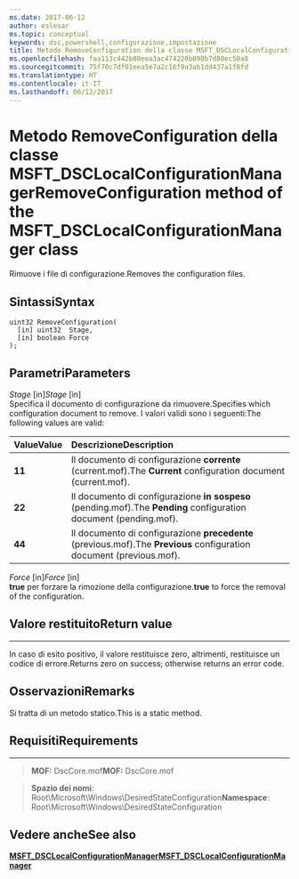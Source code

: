 ```yaml
---
ms.date: 2017-06-12
author: eslesar
ms.topic: conceptual
keywords: dsc,powershell,configurazione,impostazione
title: Metodo RemoveConfiguration della classe MSFT_DSCLocalConfigurationManager
ms.openlocfilehash: faa113c442b80eea3ac474220b098b7d80ec50a8
ms.sourcegitcommit: 75f70c7df01eea5e7a2c16f9a3ab1dd437a1f8fd
ms.translationtype: HT
ms.contentlocale: it-IT
ms.lasthandoff: 06/12/2017
---
```

# <a name="removeconfiguration-method-of-the-msftdsclocalconfigurationmanager-class"></a><span data-ttu-id="3ab30-103">Metodo RemoveConfiguration della classe MSFT_DSCLocalConfigurationManager</span><span class="sxs-lookup"><span data-stu-id="3ab30-103">RemoveConfiguration method of the MSFT_DSCLocalConfigurationManager class</span></span>

<span data-ttu-id="3ab30-104">Rimuove i file di configurazione.</span><span class="sxs-lookup"><span data-stu-id="3ab30-104">Removes the configuration files.</span></span>

<a name="syntax"></a><span data-ttu-id="3ab30-105">Sintassi</span><span class="sxs-lookup"><span data-stu-id="3ab30-105">Syntax</span></span>
------

```mof
uint32 RemoveConfiguration(
  [in] uint32  Stage,
  [in] boolean Force
);
```

<a name="parameters"></a><span data-ttu-id="3ab30-106">Parametri</span><span class="sxs-lookup"><span data-stu-id="3ab30-106">Parameters</span></span>
----------

<span data-ttu-id="3ab30-107">*Stage* \[in\]</span><span class="sxs-lookup"><span data-stu-id="3ab30-107">*Stage* \[in\]</span></span>  
<span data-ttu-id="3ab30-108">Specifica il documento di configurazione da rimuovere.</span><span class="sxs-lookup"><span data-stu-id="3ab30-108">Specifies which configuration document to remove.</span></span> <span data-ttu-id="3ab30-109">I valori validi sono i seguenti:</span><span class="sxs-lookup"><span data-stu-id="3ab30-109">The following values are valid:</span></span>

|<span data-ttu-id="3ab30-110">Value</span><span class="sxs-lookup"><span data-stu-id="3ab30-110">Value</span></span> |<span data-ttu-id="3ab30-111">Descrizione</span><span class="sxs-lookup"><span data-stu-id="3ab30-111">Description</span></span> |
|:--- |:---|
|<span data-ttu-id="3ab30-112">**1**</span><span class="sxs-lookup"><span data-stu-id="3ab30-112">**1**</span></span> | <span data-ttu-id="3ab30-113">Il documento di configurazione **corrente** (current.mof).</span><span class="sxs-lookup"><span data-stu-id="3ab30-113">The **Current** configuration document (current.mof).</span></span> |
|<span data-ttu-id="3ab30-114">**2**</span><span class="sxs-lookup"><span data-stu-id="3ab30-114">**2**</span></span> | <span data-ttu-id="3ab30-115">Il documento di configurazione **in sospeso** (pending.mof).</span><span class="sxs-lookup"><span data-stu-id="3ab30-115">The **Pending** configuration document (pending.mof).</span></span>  |
|<span data-ttu-id="3ab30-116">**4**</span><span class="sxs-lookup"><span data-stu-id="3ab30-116">**4**</span></span> | <span data-ttu-id="3ab30-117">Il documento di configurazione **precedente** (previous.mof).</span><span class="sxs-lookup"><span data-stu-id="3ab30-117">The **Previous** configuration document (previous.mof).</span></span> |

<span data-ttu-id="3ab30-118">*Force* \[in\]</span><span class="sxs-lookup"><span data-stu-id="3ab30-118">*Force* \[in\]</span></span>  
<span data-ttu-id="3ab30-119">**true** per forzare la rimozione della configurazione.</span><span class="sxs-lookup"><span data-stu-id="3ab30-119">**true** to force the removal of the configuration.</span></span>

## <a name="return-value"></a><span data-ttu-id="3ab30-120">Valore restituito</span><span class="sxs-lookup"><span data-stu-id="3ab30-120">Return value</span></span>
------------

<span data-ttu-id="3ab30-121">In caso di esito positivo, il valore restituisce zero, altrimenti, restituisce un codice di errore.</span><span class="sxs-lookup"><span data-stu-id="3ab30-121">Returns zero on success; otherwise returns an error code.</span></span>

## <a name="remarks"></a><span data-ttu-id="3ab30-122">Osservazioni</span><span class="sxs-lookup"><span data-stu-id="3ab30-122">Remarks</span></span>

<span data-ttu-id="3ab30-123">Si tratta di un metodo statico.</span><span class="sxs-lookup"><span data-stu-id="3ab30-123">This is a static method.</span></span>

## <a name="requirements"></a><span data-ttu-id="3ab30-124">Requisiti</span><span class="sxs-lookup"><span data-stu-id="3ab30-124">Requirements</span></span>
------------
><span data-ttu-id="3ab30-125">**MOF:** DscCore.mof</span><span class="sxs-lookup"><span data-stu-id="3ab30-125">**MOF:** DscCore.mof</span></span>

><span data-ttu-id="3ab30-126">**Spazio dei nomi**: Root\Microsoft\Windows\DesiredStateConfiguration</span><span class="sxs-lookup"><span data-stu-id="3ab30-126">**Namespace**: Root\Microsoft\Windows\DesiredStateConfiguration</span></span>


## <a name="see-also"></a><span data-ttu-id="3ab30-127">Vedere anche</span><span class="sxs-lookup"><span data-stu-id="3ab30-127">See also</span></span>


[<span data-ttu-id="3ab30-128">**MSFT_DSCLocalConfigurationManager**</span><span class="sxs-lookup"><span data-stu-id="3ab30-128">**MSFT_DSCLocalConfigurationManager**</span></span>](msft-dsclocalconfigurationmanager.md)


 

 



